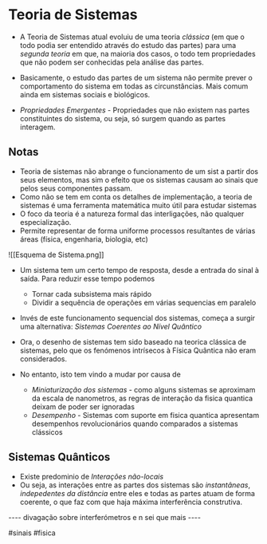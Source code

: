 # Teoria de Sistemas
- A Teoria de Sistemas atual evoluiu de uma teoria _clássica_ (em que o todo podia ser entendido através do estudo das partes) para uma _segunda teoria_ em que, na maioria dos casos, o todo tem propriedades que não podem ser conhecidas pela análise das partes.
- Basicamente, o estudo das partes de um sistema não permite prever o comportamento do sistema em todas as circunstâncias. Mais comum ainda em sistemas sociais e biológicos.

- _Propriedades Emergentes_ - Propriedades que não existem nas partes constituintes do sistema, ou seja, só surgem quando as partes interagem. 

## Notas
- Teoria de sistemas não abrange o funcionamento de um sist a partir dos seus elementos, mas sim o efeito que os sistemas causam ao sinais que pelos seus componentes passam.
- Como não se tem em conta os detalhes de implementação, a teoria de sistemas é uma ferramenta matemática muito útil para estudar sistemas
- O foco da teoria é a natureza formal das interligações, não qualquer especialização.
- Permite representar de forma uniforme processos resultantes de várias áreas (física, engenharia, biologia, etc)

![[Esquema de Sistema.png]]
- Um sistema tem um certo tempo de resposta, desde a entrada do sinal à saída. Para reduzir esse tempo podemos
    - Tornar cada subsistema mais rápido
    - Dividir a sequência de operações em várias sequencias em paralelo

- Invés de este funcionamento sequencial dos sistemas, começa a surgir uma alternativa: _Sistemas Coerentes ao Nível Quântico_

- Ora, o desenho de sistemas tem sido baseado na teorica clássica de sistemas, pelo que os fenómenos intrísecos à Física Quântica não eram considerados.
- No entanto, isto tem vindo a mudar por causa de
    - _Miniaturização dos sistemas_ - como alguns sistemas se aproximam da escala de nanometros, as regras de interação da fisica quantica deixam de poder ser ignoradas
    - _Desempenho_ - Sistemas com suporte em fisica quantica apresentam desempenhos revolucionários quando comparados a sistemas clássicos

## Sistemas Quânticos
- Existe predominio de _Interações não-locais_
- Ou seja, as interações entre as partes dos sistemas são _instantâneas_, _indepedentes da distância_ entre eles e todas as partes atuam de forma coerente, o que faz com que haja máxima interferência construtiva.

---- divagação sobre interferómetros e n sei que mais ----

#sinais #fisica
